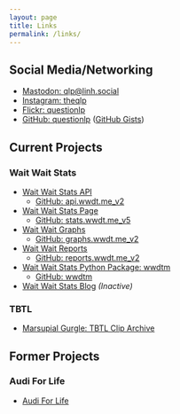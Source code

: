 ```yaml
---
layout: page
title: Links
permalink: /links/
---
```


## Social Media/Networking

- [Mastodon: qlp@linh.social](https://linh.social/@qlp)
- [Instagram: theqlp](https://instagram.com/theqlp)
- [Flickr: questionlp](https://www.flickr.com/people/questionlp/)
- [GitHub: questionlp](https://github.com/questionlp) ([GitHub Gists](https://gist.github.com/questionlp))

## Current Projects

### Wait Wait Stats

- [Wait Wait Stats API](https://api.wwdt.me)
  - [GitHub: api.wwdt.me_v2](https://github.com/questionlp/api.wwdt.me_v2)
- [Wait Wait Stats Page](https://stats.wwdt.me)
  - [GitHub: stats.wwdt.me_v5](https://github.com/questionlp/stats.wwdt.me_v5)
- [Wait Wait Graphs](https://graphs.wwdt.me)
  - [GitHub: graphs.wwdt.me_v2](https://github.com/questionlp/graphs.wwdt.me_v2)
- [Wait Wait Reports](https://reports.wwdt.me)
  - [GitHub: reports.wwdt.me_v2](https://github.com/questionlp/reports.wwdt.me_v2)
- [Wait Wait Stats Python Package: wwdtm](https://pypi.org/project/wwdtm/)
  - [GitHub: wwdtm](https://github.com/questionlp/wwdtm)
- [Wait Wait Stats Blog](https://blog.wwdt.me) *(Inactive)*

### TBTL

- [Marsupial Gurgle: TBTL Clip Archive](https://marsupialgurgle.com)

## Former Projects

### Audi For Life

- [Audi For Life](https://audiforlife.com)
